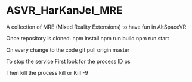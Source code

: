 # ASVR_HarKanJel_MRE
A collection of MRE (Mixed Reality Extensions) to have fun in AltSpaceVR

Once repository is cloned.
npm install
npm run build
npm run start


On every change to the code
git pull origin master





To stop the service
First look for the process ID
ps

Then kill the process
kill <processID>
or
Kill -9 <processID>